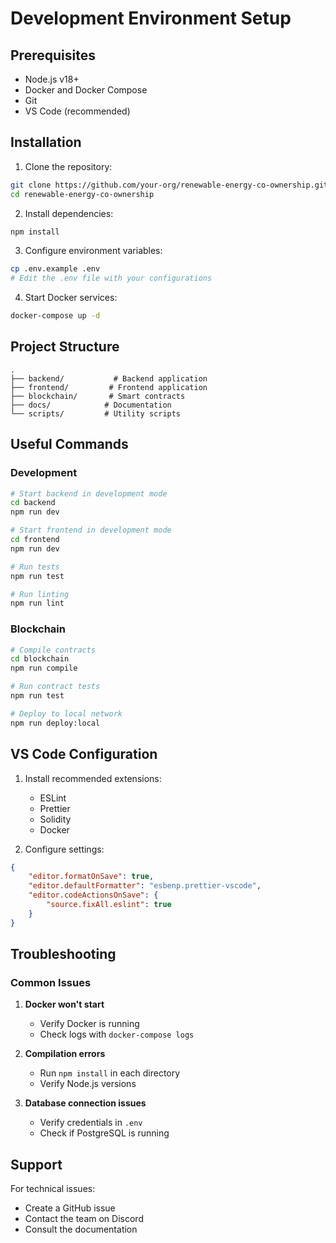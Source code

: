 # Development Environment Setup

## Prerequisites
- Node.js v18+
- Docker and Docker Compose
- Git
- VS Code (recommended)

## Installation

1. Clone the repository:
```bash
git clone https://github.com/your-org/renewable-energy-co-ownership.git
cd renewable-energy-co-ownership
```

2. Install dependencies:
```bash
npm install
```

3. Configure environment variables:
```bash
cp .env.example .env
# Edit the .env file with your configurations
```

4. Start Docker services:
```bash
docker-compose up -d
```

## Project Structure
```
.
├── backend/           # Backend application
├── frontend/         # Frontend application
├── blockchain/       # Smart contracts
├── docs/            # Documentation
└── scripts/         # Utility scripts
```

## Useful Commands

### Development
```bash
# Start backend in development mode
cd backend
npm run dev

# Start frontend in development mode
cd frontend
npm run dev

# Run tests
npm run test

# Run linting
npm run lint
```

### Blockchain
```bash
# Compile contracts
cd blockchain
npm run compile

# Run contract tests
npm run test

# Deploy to local network
npm run deploy:local
```

## VS Code Configuration
1. Install recommended extensions:
   - ESLint
   - Prettier
   - Solidity
   - Docker

2. Configure settings:
```json
{
    "editor.formatOnSave": true,
    "editor.defaultFormatter": "esbenp.prettier-vscode",
    "editor.codeActionsOnSave": {
        "source.fixAll.eslint": true
    }
}
```

## Troubleshooting

### Common Issues
1. **Docker won't start**
   - Verify Docker is running
   - Check logs with `docker-compose logs`

2. **Compilation errors**
   - Run `npm install` in each directory
   - Verify Node.js versions

3. **Database connection issues**
   - Verify credentials in `.env`
   - Check if PostgreSQL is running

## Support
For technical issues:
- Create a GitHub issue
- Contact the team on Discord
- Consult the documentation 